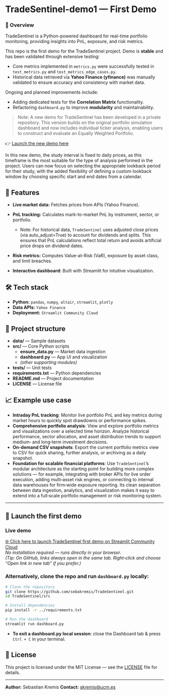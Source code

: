 # TradeSentinel-demo1 — First Demo

### 📌 Overview

TradeSentinel is a Python-powered dashboard for real-time portfolio monitoring, providing insights into PnL, exposure, and risk metrics.

This repo is the first demo for the TradeSentinel project. Demo is **stable** and has been validated through extensive testing:
- Core metrics implemented in `metrics.py` were successfully tested in `test_metrics.py` and `test_metrics_edge_cases.py`.  
- Historical data retrieved via **Yahoo Finance (yfinance)** was manually validated to ensure accuracy and consistency with market data.  

Ongoing and planned improvements include:
- Adding dedicated tests for the **Correlation Matrix** functionality.  
- Refactoring `dashboard.py` to improve **modularity** and maintainability.  

> Note: A new demo for TradeSentinel has been developed in a private repository. This version builds on the original portfolio simulation dashboard and now includes individual ticker analysis, enabling users to construct and evaluate an Equally Weighted Portfolio.

👉 [Launch the new demo here](https://tradesentinel.streamlit.app)

In this new demo, the study interval is fixed to daily prices, as this timeframe is the most suitable for the type of analysis performed in the project. Users can now focus on selecting the appropriate lookback period for their study, with the added flexibility of defining a custom lookback window by choosing specific start and end dates from a calendar.

## 🚀 Features
- **Live market data:** Fetches prices from APIs (Yahoo Finance).

- **PnL tracking:** Calculates mark-to-market PnL by instrument, sector, or portfolio.
   * Note: For historical data, `TradeSentinel` uses adjusted close prices (via auto_adjust=True) to account for dividends and splits. This ensures that PnL calculations reflect total return and avoids artificial price drops on dividend dates.    
- **Risk metrics:** Computes Value-at-Risk (VaR), exposure by asset class, and limit breaches.
- **Interactive dashboard:** Built with Streamlit for intuitive visualization.

## 🛠 Tech stack
- **Python:** `pandas`, `numpy`, `altair`, `streamlit`, `plotly`
- **Data APIs:** `Yahoo Finance`
- **Deployment:** `Streamlit Community Cloud`

## 📂 Project structure
- **data/** — Sample datasets  
- **src/** — Core Python scripts  
  - **ensure_data.py** — Market data ingestion  
  - **dashboard.py** — App UI and visualization  
  - *(other supporting modules)*  
- **tests/** — Unit tests  
- **requirements.txt** — Python dependencies  
- **README.md** — Project documentation  
- **LICENSE** — License file  


## 📈 Example use case
- **Intraday PnL tracking**: Monitor live portfolio PnL and key metrics during market hours to quickly spot drawdowns or performance spikes.
- **Comprehensive portfolio analysis**: View and explore portfolio metrics and visualizations over a selected time horizon. Analyze historical performance, sector allocation, and asset distribution trends to support medium‑ and long‑term investment decisions.
- **On-demand CSV snapshots**: Export the current portfolio metrics view to CSV for quick sharing, further analysis, or archiving as a daily snapshot.
- **Foundation for scalable financial platforms**: Use `TradeSentinel`’s modular architecture as the starting point for building more complex solutions — for example, integrating with broker APIs for live order execution, adding multi‑asset risk engines, or connecting to internal data warehouses for firm‑wide exposure reporting. Its clean separation between data ingestion, analytics, and visualization makes it easy to extend into a full‑scale portfolio management or risk monitoring system.

---

## 🚀 Launch the first demo

### Live demo
<a href="https://tradesentinel-first-demo.streamlit.app/" target="_blank">🌐 Click here to launch TradeSentinel first demo on Streamlit Community Cloud</a>  
_No installation required — runs directly in your browser._  
*(Tip: On GitHub, links always open in the same tab. Right‑click and choose “Open link in new tab” if you prefer.)*


### Alternatively, clone the repo and run `dashboard.py` locally:
```bash
# Clone the repository
git clone https://github.com/sebakremis/TradeSentinel.git
cd TradeSentinel/src

# Install dependencies
pip install -r ../requirements.txt

# Run the dashboard
streamlit run dashboard.py
```
* **To exit a dashboard.py local session**: close the Dashboard tab & press `Ctrl + C` in your terminal.
## 📜 License  
This project is licensed under the MIT License — see the [LICENSE](LICENSE) file for details. 

---
**Author:** Sebastian Kremis 
**Contact:** skremis@ucm.es

